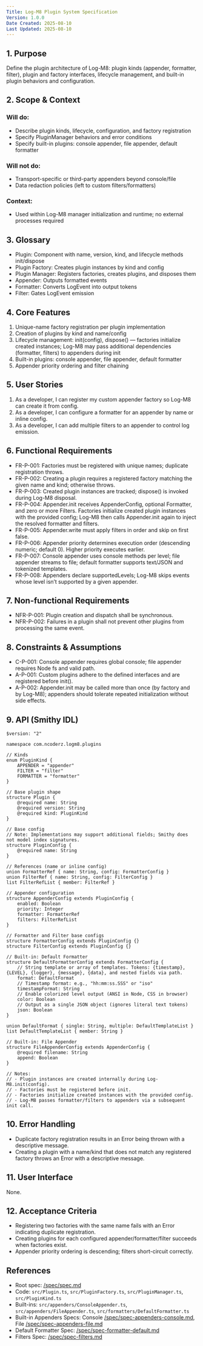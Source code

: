 ```yaml
---
Title: Log-M8 Plugin System Specification
Version: 1.0.0
Date Created: 2025-08-10
Last Updated: 2025-08-10
---
```


## 1. Purpose

Define the plugin architecture of Log-M8: plugin kinds (appender, formatter, filter), plugin and factory interfaces, lifecycle management, and built-in plugin behaviors and configuration.

## 2. Scope & Context

### Will do:
- Describe plugin kinds, lifecycle, configuration, and factory registration
- Specify PluginManager behaviors and error conditions
- Specify built-in plugins: console appender, file appender, default formatter

### Will not do:
- Transport-specific or third-party appenders beyond console/file
- Data redaction policies (left to custom filters/formatters)

### Context:
- Used within Log-M8 manager initialization and runtime; no external processes required

## 3. Glossary

- Plugin: Component with name, version, kind, and lifecycle methods init/dispose
- Plugin Factory: Creates plugin instances by kind and config
- Plugin Manager: Registers factories, creates plugins, and disposes them
- Appender: Outputs formatted events
- Formatter: Converts LogEvent into output tokens
- Filter: Gates LogEvent emission

## 4. Core Features

1. Unique-name factory registration per plugin implementation
2. Creation of plugins by kind and name/config
3. Lifecycle management: init(config), dispose() — factories initialize created instances; Log-M8 may pass additional dependencies (formatter, filters) to appenders during init
4. Built-in plugins: console appender, file appender, default formatter
5. Appender priority ordering and filter chaining

## 5. User Stories

1. As a developer, I can register my custom appender factory so Log-M8 can create it from config.
2. As a developer, I can configure a formatter for an appender by name or inline config.
3. As a developer, I can add multiple filters to an appender to control log emission.

## 6. Functional Requirements

- FR-P-001: Factories must be registered with unique names; duplicate registration throws.
- FR-P-002: Creating a plugin requires a registered factory matching the given name and kind; otherwise throws.
- FR-P-003: Created plugin instances are tracked; dispose() is invoked during Log-M8 disposal.
- FR-P-004: Appender.init receives AppenderConfig, optional Formatter, and zero or more Filters. Factories initialize created plugin instances with the provided config; Log-M8 then calls Appender.init again to inject the resolved formatter and filters.
- FR-P-005: Appender.write must apply filters in order and skip on first false.
- FR-P-006: Appender priority determines execution order (descending numeric; default 0). Higher priority executes earlier.
- FR-P-007: Console appender uses console methods per level; file appender streams to file; default formatter supports text/JSON and tokenized templates.
- FR-P-008: Appenders declare supportedLevels; Log-M8 skips events whose level isn’t supported by a given appender.

## 7. Non-functional Requirements

- NFR-P-001: Plugin creation and dispatch shall be synchronous.
- NFR-P-002: Failures in a plugin shall not prevent other plugins from processing the same event.

## 8. Constraints & Assumptions

- C-P-001: Console appender requires global console; file appender requires Node fs and valid path.
- A-P-001: Custom plugins adhere to the defined interfaces and are registered before init().
- A-P-002: Appender.init may be called more than once (by factory and by Log-M8); appenders should tolerate repeated initialization without side effects.

## 9. API (Smithy IDL)

```smithy
$version: "2"

namespace com.ncoderz.logm8.plugins

// Kinds
enum PluginKind {
    APPENDER = "appender"
    FILTER = "filter"
    FORMATTER = "formatter"
}

// Base plugin shape
structure Plugin {
    @required name: String
    @required version: String
    @required kind: PluginKind
}

// Base config
// Note: Implementations may support additional fields; Smithy does not model index signatures.
structure PluginConfig {
    @required name: String
}

// References (name or inline config)
union FormatterRef { name: String, config: FormatterConfig }
union FilterRef { name: String, config: FilterConfig }
list FilterRefList { member: FilterRef }

// Appender configuration
structure AppenderConfig extends PluginConfig {
    enabled: Boolean
    priority: Integer
    formatter: FormatterRef
    filters: FilterRefList
}

// Formatter and Filter base configs
structure FormatterConfig extends PluginConfig {}
structure FilterConfig extends PluginConfig {}

// Built-in: Default Formatter
structure DefaultFormatterConfig extends FormatterConfig {
    // String template or array of templates. Tokens: {timestamp}, {LEVEL}, {logger}, {message}, {data}, and nested fields via path.
    format: DefaultFormat
    // Timestamp format: e.g., "hh:mm:ss.SSS" or "iso"
    timestampFormat: String
    // Enable colorized level output (ANSI in Node, CSS in browser)
    color: Boolean
    // Output as a single JSON object (ignores literal text tokens)
    json: Boolean
}

union DefaultFormat { single: String, multiple: DefaultTemplateList }
list DefaultTemplateList { member: String }

// Built-in: File Appender
structure FileAppenderConfig extends AppenderConfig {
    @required filename: String
    append: Boolean
}

// Notes:
// - Plugin instances are created internally during Log-M8.init(config).
// - Factories must be registered before init.
// - Factories initialize created instances with the provided config.
// - Log-M8 passes formatter/filters to appenders via a subsequent init call.
```

## 10. Error Handling

- Duplicate factory registration results in an Error being thrown with a descriptive message.
- Creating a plugin with a name/kind that does not match any registered factory throws an Error with a descriptive message.

## 11. User Interface

None.

## 12. Acceptance Criteria

- Registering two factories with the same name fails with an Error indicating duplicate registration.
- Creating plugins for each configured appender/formatter/filter succeeds when factories exist.
- Appender priority ordering is descending; filters short-circuit correctly.

## References

- Root spec: [/spec/spec.md](/spec/spec.md)
- Code: `src/Plugin.ts`, `src/PluginFactory.ts`, `src/PluginManager.ts`, `src/PluginKind.ts`
- Built-ins: `src/appenders/ConsoleAppender.ts`, `src/appenders/FileAppender.ts`, `src/formatters/DefaultFormatter.ts`
- Built-in Appenders Specs: Console [/spec/spec-appenders-console.md](/spec/spec-appenders-console.md), File [/spec/spec-appenders-file.md](/spec/spec-appenders-file.md)
- Default Formatter Spec: [/spec/spec-formatter-default.md](/spec/spec-formatter-default.md)
- Filters Spec: [/spec/spec-filters.md](/spec/spec-filters.md)
